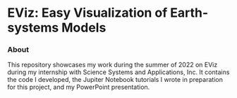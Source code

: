 # EViz: Easy Visualization of Earth-systems Models
### About
This repository showcases my work during the summer of 2022 on EViz during my internship with Science Systems and Applications, Inc. It contains the code I developed, the Jupiter Notebook tutorials I wrote in preparation for this project, and my PowerPoint presentation.

